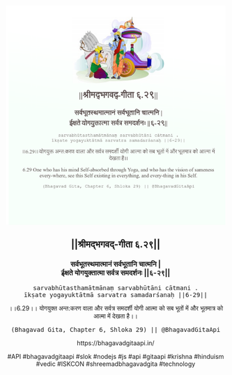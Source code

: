 <img src="../../asset/BG_6_29.png"/>
<center><h2>||श्रीमद्‍भगवद्‍-गीता ६.२९||</h2>
<h3>सर्वभूतस्थमात्मानं सर्वभूतानि चात्मनि |<br/>ईक्षते योगयुक्तात्मा सर्वत्र समदर्शनः ||६-२९||</h3>
<pre>sarvabhūtasthamātmānaṃ sarvabhūtāni cātmani .<br/>īkṣate yogayuktātmā sarvatra samadarśanaḥ ||6-29||</pre>
<p>।।6.29।। योगयुक्त अन्त:करण वाला और सर्वत्र समदर्शी योगी आत्मा को सब भूतों में और भूतमात्र को आत्मा में देखता है।।</p>
<pre>(Bhagavad Gita, Chapter 6, Shloka 29) || @BhagavadGitaApi</pre><p>https://bhagavadgitaapi.in/</p><p>#API #bhagavadgitaapi #slok #nodejs #js #api #gitaapi #krishna #hinduism #vedic #ISKCON #shreemadbhagavadgita #technology</p></center>